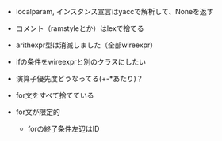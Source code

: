 + localparam, インスタンス宣言はyaccで解析して、Noneを返す
+ コメント（ramstyleとか）はlexで捨てる
+ arithexpr型は消滅しました（全部wireexpr）

+ ifの条件をwireexprと別のクラスにしたい　
+ 演算子優先度どうなってる(+-*あたり)？
+ for文をすべて捨てている
+ for文が限定的
  + forの終了条件左辺はID